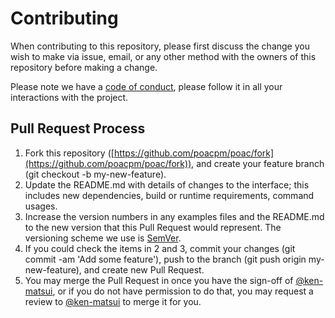 # Contributing

When contributing to this repository, please first discuss the change you wish to make via issue,
email, or any other method with the owners of this repository before making a change. 

Please note we have a [code of conduct](CODE_OF_CONDUCT.md), please follow it in all your interactions with the project.

## Pull Request Process

1. Fork this repository ([https://github.com/poacpm/poac/fork](https://github.com/poacpm/poac/fork)),
   and create your feature branch (git checkout -b my-new-feature).
2. Update the README.md with details of changes to the interface; this includes new dependencies,
   build or runtime requirements, command usages.
3. Increase the version numbers in any examples files and the README.md to the new version that this
   Pull Request would represent. The versioning scheme we use is [SemVer](http://semver.org/).
4. If you could check the items in 2 and 3, commit your changes (git commit -am 'Add some feature'),
   push to the branch (git push origin my-new-feature), and create new Pull Request.
5. You may merge the Pull Request in once you have the sign-off of [@ken-matsui](https://github.com/ken-matsui),
   or if you do not have permission to do that, you may request a review to [@ken-matsui](https://github.com/ken-matsui) to merge it for you.
